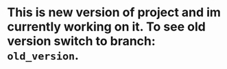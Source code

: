# This is new version of project and im currently working on it. To see old version switch to branch: `old_version`.